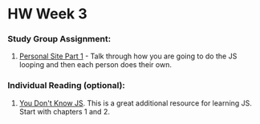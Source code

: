 # HW Week 3

### Study Group Assignment:
1. [Personal Site Part 1](https://github.com/nss-nightclass-projects/personal-bio-site-instructions) - Talk through how you are going to do the JS looping and then each person does their own.


### Individual Reading (optional):
1. [You Don't Know JS](https://github.com/getify/You-Dont-Know-JS/tree/master/up%20%26%20going).  This is a great additional resource for learning JS.  Start with chapters 1 and 2.
